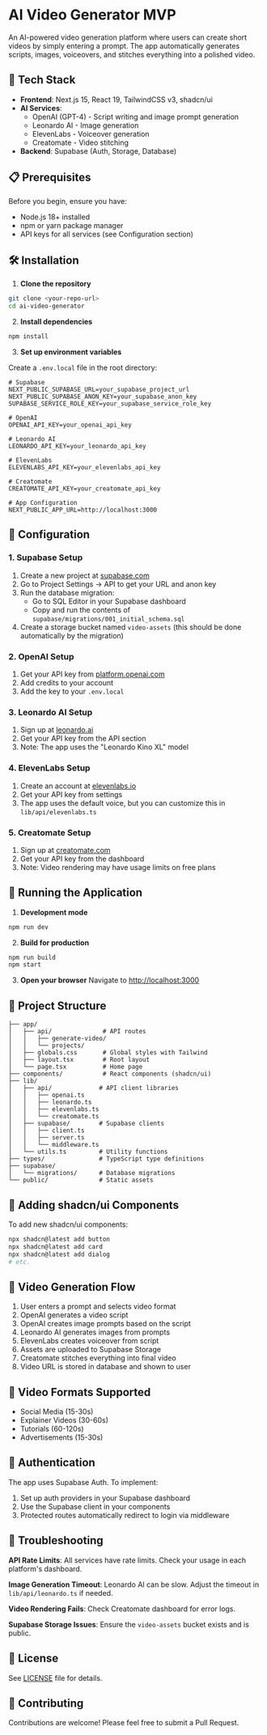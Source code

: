 # AI Video Generator MVP

An AI-powered video generation platform where users can create short videos by simply entering a prompt. The app automatically generates scripts, images, voiceovers, and stitches everything into a polished video.

## 🚀 Tech Stack

- **Frontend**: Next.js 15, React 19, TailwindCSS v3, shadcn/ui
- **AI Services**:
  - OpenAI (GPT-4) - Script writing and image prompt generation
  - Leonardo AI - Image generation
  - ElevenLabs - Voiceover generation
  - Creatomate - Video stitching
- **Backend**: Supabase (Auth, Storage, Database)

## 📋 Prerequisites

Before you begin, ensure you have:

- Node.js 18+ installed
- npm or yarn package manager
- API keys for all services (see Configuration section)

## 🛠️ Installation

1. **Clone the repository**
```bash
git clone <your-repo-url>
cd ai-video-generator
```

2. **Install dependencies**
```bash
npm install
```

3. **Set up environment variables**

Create a `.env.local` file in the root directory:

```env
# Supabase
NEXT_PUBLIC_SUPABASE_URL=your_supabase_project_url
NEXT_PUBLIC_SUPABASE_ANON_KEY=your_supabase_anon_key
SUPABASE_SERVICE_ROLE_KEY=your_supabase_service_role_key

# OpenAI
OPENAI_API_KEY=your_openai_api_key

# Leonardo AI
LEONARDO_API_KEY=your_leonardo_api_key

# ElevenLabs
ELEVENLABS_API_KEY=your_elevenlabs_api_key

# Creatomate
CREATOMATE_API_KEY=your_creatomate_api_key

# App Configuration
NEXT_PUBLIC_APP_URL=http://localhost:3000
```

## 🔧 Configuration

### 1. Supabase Setup

1. Create a new project at [supabase.com](https://supabase.com)
2. Go to Project Settings → API to get your URL and anon key
3. Run the database migration:
   - Go to SQL Editor in your Supabase dashboard
   - Copy and run the contents of `supabase/migrations/001_initial_schema.sql`
4. Create a storage bucket named `video-assets` (this should be done automatically by the migration)

### 2. OpenAI Setup

1. Get your API key from [platform.openai.com](https://platform.openai.com)
2. Add credits to your account
3. Add the key to your `.env.local`

### 3. Leonardo AI Setup

1. Sign up at [leonardo.ai](https://leonardo.ai)
2. Get your API key from the API section
3. Note: The app uses the "Leonardo Kino XL" model

### 4. ElevenLabs Setup

1. Create an account at [elevenlabs.io](https://elevenlabs.io)
2. Get your API key from settings
3. The app uses the default voice, but you can customize this in `lib/api/elevenlabs.ts`

### 5. Creatomate Setup

1. Sign up at [creatomate.com](https://creatomate.com)
2. Get your API key from the dashboard
3. Note: Video rendering may have usage limits on free plans

## 🚦 Running the Application

1. **Development mode**
```bash
npm run dev
```

2. **Build for production**
```bash
npm run build
npm start
```

3. **Open your browser**
Navigate to [http://localhost:3000](http://localhost:3000)

## 📁 Project Structure

```
├── app/
│   ├── api/              # API routes
│   │   ├── generate-video/
│   │   └── projects/
│   ├── globals.css       # Global styles with Tailwind
│   ├── layout.tsx        # Root layout
│   └── page.tsx          # Home page
├── components/           # React components (shadcn/ui)
├── lib/
│   ├── api/             # API client libraries
│   │   ├── openai.ts
│   │   ├── leonardo.ts
│   │   ├── elevenlabs.ts
│   │   └── creatomate.ts
│   ├── supabase/        # Supabase clients
│   │   ├── client.ts
│   │   ├── server.ts
│   │   └── middleware.ts
│   └── utils.ts         # Utility functions
├── types/               # TypeScript type definitions
├── supabase/
│   └── migrations/      # Database migrations
└── public/              # Static assets
```

## 🎨 Adding shadcn/ui Components

To add new shadcn/ui components:

```bash
npx shadcn@latest add button
npx shadcn@latest add card
npx shadcn@latest add dialog
# etc.
```

## 🔄 Video Generation Flow

1. User enters a prompt and selects video format
2. OpenAI generates a video script
3. OpenAI creates image prompts based on the script
4. Leonardo AI generates images from prompts
5. ElevenLabs creates voiceover from script
6. Assets are uploaded to Supabase Storage
7. Creatomate stitches everything into final video
8. Video URL is stored in database and shown to user

## 📝 Video Formats Supported

- Social Media (15-30s)
- Explainer Videos (30-60s)
- Tutorials (60-120s)
- Advertisements (15-30s)

## 🔐 Authentication

The app uses Supabase Auth. To implement:

1. Set up auth providers in your Supabase dashboard
2. Use the Supabase client in your components
3. Protected routes automatically redirect to login via middleware

## 🐛 Troubleshooting

**API Rate Limits**: All services have rate limits. Check your usage in each platform's dashboard.

**Image Generation Timeout**: Leonardo AI can be slow. Adjust the timeout in `lib/api/leonardo.ts` if needed.

**Video Rendering Fails**: Check Creatomate dashboard for error logs.

**Supabase Storage Issues**: Ensure the `video-assets` bucket exists and is public.

## 📄 License

See [LICENSE](LICENSE) file for details.

## 🤝 Contributing

Contributions are welcome! Please feel free to submit a Pull Request.
